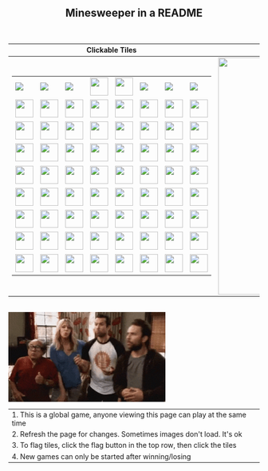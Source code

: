<h2 align="center">Minesweeper in a README</h2>
<br>

|Clickable Tiles|Rendered Minefield|
|--|--|
|<table align="center"><tr><td><img src="https://us-central1-readme-minesweeper.cloudfunctions.net/minesweeper/flags_remaining?digit=0" height="36"></td><td><img src="https://us-central1-readme-minesweeper.cloudfunctions.net/minesweeper/flags_remaining?digit=1" height="36"></td><td><img src="https://us-central1-readme-minesweeper.cloudfunctions.net/minesweeper/flags_remaining?digit=2" height="36"></td><td><a href="https://us-central1-readme-minesweeper.cloudfunctions.net/minesweeper/face_click"><img src="https://us-central1-readme-minesweeper.cloudfunctions.net/minesweeper/face" width="36" height="36"></a></td><td><a href="https://us-central1-readme-minesweeper.cloudfunctions.net/minesweeper/flag_button_click"><img src="https://us-central1-readme-minesweeper.cloudfunctions.net/minesweeper/flag_button" width="36" height="36"></a></td><td><img src="https://us-central1-readme-minesweeper.cloudfunctions.net/minesweeper/time_elapsed?digit=0" height="36"></td><td><img src="https://us-central1-readme-minesweeper.cloudfunctions.net/minesweeper/time_elapsed?digit=1" height="36"></td><td><img src="https://us-central1-readme-minesweeper.cloudfunctions.net/minesweeper/time_elapsed?digit=2" height="36"></td></tr><tr><td><a href="https://us-central1-readme-minesweeper.cloudfunctions.net/minesweeper/click?x=0&y=0"><img src="https://us-central1-readme-minesweeper.cloudfunctions.net/minesweeper/tile?x=0&y=0" width="36" height="36"></a></td><td><a href="https://us-central1-readme-minesweeper.cloudfunctions.net/minesweeper/click?x=1&y=0"><img src="https://us-central1-readme-minesweeper.cloudfunctions.net/minesweeper/tile?x=1&y=0" width="36" height="36"></a></td><td><a href="https://us-central1-readme-minesweeper.cloudfunctions.net/minesweeper/click?x=2&y=0"><img src="https://us-central1-readme-minesweeper.cloudfunctions.net/minesweeper/tile?x=2&y=0" width="36" height="36"></a></td><td><a href="https://us-central1-readme-minesweeper.cloudfunctions.net/minesweeper/click?x=3&y=0"><img src="https://us-central1-readme-minesweeper.cloudfunctions.net/minesweeper/tile?x=3&y=0" width="36" height="36"></a></td><td><a href="https://us-central1-readme-minesweeper.cloudfunctions.net/minesweeper/click?x=4&y=0"><img src="https://us-central1-readme-minesweeper.cloudfunctions.net/minesweeper/tile?x=4&y=0" width="36" height="36"></a></td><td><a href="https://us-central1-readme-minesweeper.cloudfunctions.net/minesweeper/click?x=5&y=0"><img src="https://us-central1-readme-minesweeper.cloudfunctions.net/minesweeper/tile?x=5&y=0" width="36" height="36"></a></td><td><a href="https://us-central1-readme-minesweeper.cloudfunctions.net/minesweeper/click?x=6&y=0"><img src="https://us-central1-readme-minesweeper.cloudfunctions.net/minesweeper/tile?x=6&y=0" width="36" height="36"></a></td><td><a href="https://us-central1-readme-minesweeper.cloudfunctions.net/minesweeper/click?x=7&y=0"><img src="https://us-central1-readme-minesweeper.cloudfunctions.net/minesweeper/tile?x=7&y=0" width="36" height="36"></a></td></tr><tr><td><a href="https://us-central1-readme-minesweeper.cloudfunctions.net/minesweeper/click?x=0&y=1"><img src="https://us-central1-readme-minesweeper.cloudfunctions.net/minesweeper/tile?x=0&y=1" width="36" height="36"></a></td><td><a href="https://us-central1-readme-minesweeper.cloudfunctions.net/minesweeper/click?x=1&y=1"><img src="https://us-central1-readme-minesweeper.cloudfunctions.net/minesweeper/tile?x=1&y=1" width="36" height="36"></a></td><td><a href="https://us-central1-readme-minesweeper.cloudfunctions.net/minesweeper/click?x=2&y=1"><img src="https://us-central1-readme-minesweeper.cloudfunctions.net/minesweeper/tile?x=2&y=1" width="36" height="36"></a></td><td><a href="https://us-central1-readme-minesweeper.cloudfunctions.net/minesweeper/click?x=3&y=1"><img src="https://us-central1-readme-minesweeper.cloudfunctions.net/minesweeper/tile?x=3&y=1" width="36" height="36"></a></td><td><a href="https://us-central1-readme-minesweeper.cloudfunctions.net/minesweeper/click?x=4&y=1"><img src="https://us-central1-readme-minesweeper.cloudfunctions.net/minesweeper/tile?x=4&y=1" width="36" height="36"></a></td><td><a href="https://us-central1-readme-minesweeper.cloudfunctions.net/minesweeper/click?x=5&y=1"><img src="https://us-central1-readme-minesweeper.cloudfunctions.net/minesweeper/tile?x=5&y=1" width="36" height="36"></a></td><td><a href="https://us-central1-readme-minesweeper.cloudfunctions.net/minesweeper/click?x=6&y=1"><img src="https://us-central1-readme-minesweeper.cloudfunctions.net/minesweeper/tile?x=6&y=1" width="36" height="36"></a></td><td><a href="https://us-central1-readme-minesweeper.cloudfunctions.net/minesweeper/click?x=7&y=1"><img src="https://us-central1-readme-minesweeper.cloudfunctions.net/minesweeper/tile?x=7&y=1" width="36" height="36"></a></td></tr><tr><td><a href="https://us-central1-readme-minesweeper.cloudfunctions.net/minesweeper/click?x=0&y=2"><img src="https://us-central1-readme-minesweeper.cloudfunctions.net/minesweeper/tile?x=0&y=2" width="36" height="36"></a></td><td><a href="https://us-central1-readme-minesweeper.cloudfunctions.net/minesweeper/click?x=1&y=2"><img src="https://us-central1-readme-minesweeper.cloudfunctions.net/minesweeper/tile?x=1&y=2" width="36" height="36"></a></td><td><a href="https://us-central1-readme-minesweeper.cloudfunctions.net/minesweeper/click?x=2&y=2"><img src="https://us-central1-readme-minesweeper.cloudfunctions.net/minesweeper/tile?x=2&y=2" width="36" height="36"></a></td><td><a href="https://us-central1-readme-minesweeper.cloudfunctions.net/minesweeper/click?x=3&y=2"><img src="https://us-central1-readme-minesweeper.cloudfunctions.net/minesweeper/tile?x=3&y=2" width="36" height="36"></a></td><td><a href="https://us-central1-readme-minesweeper.cloudfunctions.net/minesweeper/click?x=4&y=2"><img src="https://us-central1-readme-minesweeper.cloudfunctions.net/minesweeper/tile?x=4&y=2" width="36" height="36"></a></td><td><a href="https://us-central1-readme-minesweeper.cloudfunctions.net/minesweeper/click?x=5&y=2"><img src="https://us-central1-readme-minesweeper.cloudfunctions.net/minesweeper/tile?x=5&y=2" width="36" height="36"></a></td><td><a href="https://us-central1-readme-minesweeper.cloudfunctions.net/minesweeper/click?x=6&y=2"><img src="https://us-central1-readme-minesweeper.cloudfunctions.net/minesweeper/tile?x=6&y=2" width="36" height="36"></a></td><td><a href="https://us-central1-readme-minesweeper.cloudfunctions.net/minesweeper/click?x=7&y=2"><img src="https://us-central1-readme-minesweeper.cloudfunctions.net/minesweeper/tile?x=7&y=2" width="36" height="36"></a></td></tr><tr><td><a href="https://us-central1-readme-minesweeper.cloudfunctions.net/minesweeper/click?x=0&y=3"><img src="https://us-central1-readme-minesweeper.cloudfunctions.net/minesweeper/tile?x=0&y=3" width="36" height="36"></a></td><td><a href="https://us-central1-readme-minesweeper.cloudfunctions.net/minesweeper/click?x=1&y=3"><img src="https://us-central1-readme-minesweeper.cloudfunctions.net/minesweeper/tile?x=1&y=3" width="36" height="36"></a></td><td><a href="https://us-central1-readme-minesweeper.cloudfunctions.net/minesweeper/click?x=2&y=3"><img src="https://us-central1-readme-minesweeper.cloudfunctions.net/minesweeper/tile?x=2&y=3" width="36" height="36"></a></td><td><a href="https://us-central1-readme-minesweeper.cloudfunctions.net/minesweeper/click?x=3&y=3"><img src="https://us-central1-readme-minesweeper.cloudfunctions.net/minesweeper/tile?x=3&y=3" width="36" height="36"></a></td><td><a href="https://us-central1-readme-minesweeper.cloudfunctions.net/minesweeper/click?x=4&y=3"><img src="https://us-central1-readme-minesweeper.cloudfunctions.net/minesweeper/tile?x=4&y=3" width="36" height="36"></a></td><td><a href="https://us-central1-readme-minesweeper.cloudfunctions.net/minesweeper/click?x=5&y=3"><img src="https://us-central1-readme-minesweeper.cloudfunctions.net/minesweeper/tile?x=5&y=3" width="36" height="36"></a></td><td><a href="https://us-central1-readme-minesweeper.cloudfunctions.net/minesweeper/click?x=6&y=3"><img src="https://us-central1-readme-minesweeper.cloudfunctions.net/minesweeper/tile?x=6&y=3" width="36" height="36"></a></td><td><a href="https://us-central1-readme-minesweeper.cloudfunctions.net/minesweeper/click?x=7&y=3"><img src="https://us-central1-readme-minesweeper.cloudfunctions.net/minesweeper/tile?x=7&y=3" width="36" height="36"></a></td></tr><tr><td><a href="https://us-central1-readme-minesweeper.cloudfunctions.net/minesweeper/click?x=0&y=4"><img src="https://us-central1-readme-minesweeper.cloudfunctions.net/minesweeper/tile?x=0&y=4" width="36" height="36"></a></td><td><a href="https://us-central1-readme-minesweeper.cloudfunctions.net/minesweeper/click?x=1&y=4"><img src="https://us-central1-readme-minesweeper.cloudfunctions.net/minesweeper/tile?x=1&y=4" width="36" height="36"></a></td><td><a href="https://us-central1-readme-minesweeper.cloudfunctions.net/minesweeper/click?x=2&y=4"><img src="https://us-central1-readme-minesweeper.cloudfunctions.net/minesweeper/tile?x=2&y=4" width="36" height="36"></a></td><td><a href="https://us-central1-readme-minesweeper.cloudfunctions.net/minesweeper/click?x=3&y=4"><img src="https://us-central1-readme-minesweeper.cloudfunctions.net/minesweeper/tile?x=3&y=4" width="36" height="36"></a></td><td><a href="https://us-central1-readme-minesweeper.cloudfunctions.net/minesweeper/click?x=4&y=4"><img src="https://us-central1-readme-minesweeper.cloudfunctions.net/minesweeper/tile?x=4&y=4" width="36" height="36"></a></td><td><a href="https://us-central1-readme-minesweeper.cloudfunctions.net/minesweeper/click?x=5&y=4"><img src="https://us-central1-readme-minesweeper.cloudfunctions.net/minesweeper/tile?x=5&y=4" width="36" height="36"></a></td><td><a href="https://us-central1-readme-minesweeper.cloudfunctions.net/minesweeper/click?x=6&y=4"><img src="https://us-central1-readme-minesweeper.cloudfunctions.net/minesweeper/tile?x=6&y=4" width="36" height="36"></a></td><td><a href="https://us-central1-readme-minesweeper.cloudfunctions.net/minesweeper/click?x=7&y=4"><img src="https://us-central1-readme-minesweeper.cloudfunctions.net/minesweeper/tile?x=7&y=4" width="36" height="36"></a></td></tr><tr><td><a href="https://us-central1-readme-minesweeper.cloudfunctions.net/minesweeper/click?x=0&y=5"><img src="https://us-central1-readme-minesweeper.cloudfunctions.net/minesweeper/tile?x=0&y=5" width="36" height="36"></a></td><td><a href="https://us-central1-readme-minesweeper.cloudfunctions.net/minesweeper/click?x=1&y=5"><img src="https://us-central1-readme-minesweeper.cloudfunctions.net/minesweeper/tile?x=1&y=5" width="36" height="36"></a></td><td><a href="https://us-central1-readme-minesweeper.cloudfunctions.net/minesweeper/click?x=2&y=5"><img src="https://us-central1-readme-minesweeper.cloudfunctions.net/minesweeper/tile?x=2&y=5" width="36" height="36"></a></td><td><a href="https://us-central1-readme-minesweeper.cloudfunctions.net/minesweeper/click?x=3&y=5"><img src="https://us-central1-readme-minesweeper.cloudfunctions.net/minesweeper/tile?x=3&y=5" width="36" height="36"></a></td><td><a href="https://us-central1-readme-minesweeper.cloudfunctions.net/minesweeper/click?x=4&y=5"><img src="https://us-central1-readme-minesweeper.cloudfunctions.net/minesweeper/tile?x=4&y=5" width="36" height="36"></a></td><td><a href="https://us-central1-readme-minesweeper.cloudfunctions.net/minesweeper/click?x=5&y=5"><img src="https://us-central1-readme-minesweeper.cloudfunctions.net/minesweeper/tile?x=5&y=5" width="36" height="36"></a></td><td><a href="https://us-central1-readme-minesweeper.cloudfunctions.net/minesweeper/click?x=6&y=5"><img src="https://us-central1-readme-minesweeper.cloudfunctions.net/minesweeper/tile?x=6&y=5" width="36" height="36"></a></td><td><a href="https://us-central1-readme-minesweeper.cloudfunctions.net/minesweeper/click?x=7&y=5"><img src="https://us-central1-readme-minesweeper.cloudfunctions.net/minesweeper/tile?x=7&y=5" width="36" height="36"></a></td></tr><tr><td><a href="https://us-central1-readme-minesweeper.cloudfunctions.net/minesweeper/click?x=0&y=6"><img src="https://us-central1-readme-minesweeper.cloudfunctions.net/minesweeper/tile?x=0&y=6" width="36" height="36"></a></td><td><a href="https://us-central1-readme-minesweeper.cloudfunctions.net/minesweeper/click?x=1&y=6"><img src="https://us-central1-readme-minesweeper.cloudfunctions.net/minesweeper/tile?x=1&y=6" width="36" height="36"></a></td><td><a href="https://us-central1-readme-minesweeper.cloudfunctions.net/minesweeper/click?x=2&y=6"><img src="https://us-central1-readme-minesweeper.cloudfunctions.net/minesweeper/tile?x=2&y=6" width="36" height="36"></a></td><td><a href="https://us-central1-readme-minesweeper.cloudfunctions.net/minesweeper/click?x=3&y=6"><img src="https://us-central1-readme-minesweeper.cloudfunctions.net/minesweeper/tile?x=3&y=6" width="36" height="36"></a></td><td><a href="https://us-central1-readme-minesweeper.cloudfunctions.net/minesweeper/click?x=4&y=6"><img src="https://us-central1-readme-minesweeper.cloudfunctions.net/minesweeper/tile?x=4&y=6" width="36" height="36"></a></td><td><a href="https://us-central1-readme-minesweeper.cloudfunctions.net/minesweeper/click?x=5&y=6"><img src="https://us-central1-readme-minesweeper.cloudfunctions.net/minesweeper/tile?x=5&y=6" width="36" height="36"></a></td><td><a href="https://us-central1-readme-minesweeper.cloudfunctions.net/minesweeper/click?x=6&y=6"><img src="https://us-central1-readme-minesweeper.cloudfunctions.net/minesweeper/tile?x=6&y=6" width="36" height="36"></a></td><td><a href="https://us-central1-readme-minesweeper.cloudfunctions.net/minesweeper/click?x=7&y=6"><img src="https://us-central1-readme-minesweeper.cloudfunctions.net/minesweeper/tile?x=7&y=6" width="36" height="36"></a></td></tr><tr><td><a href="https://us-central1-readme-minesweeper.cloudfunctions.net/minesweeper/click?x=0&y=7"><img src="https://us-central1-readme-minesweeper.cloudfunctions.net/minesweeper/tile?x=0&y=7" width="36" height="36"></a></td><td><a href="https://us-central1-readme-minesweeper.cloudfunctions.net/minesweeper/click?x=1&y=7"><img src="https://us-central1-readme-minesweeper.cloudfunctions.net/minesweeper/tile?x=1&y=7" width="36" height="36"></a></td><td><a href="https://us-central1-readme-minesweeper.cloudfunctions.net/minesweeper/click?x=2&y=7"><img src="https://us-central1-readme-minesweeper.cloudfunctions.net/minesweeper/tile?x=2&y=7" width="36" height="36"></a></td><td><a href="https://us-central1-readme-minesweeper.cloudfunctions.net/minesweeper/click?x=3&y=7"><img src="https://us-central1-readme-minesweeper.cloudfunctions.net/minesweeper/tile?x=3&y=7" width="36" height="36"></a></td><td><a href="https://us-central1-readme-minesweeper.cloudfunctions.net/minesweeper/click?x=4&y=7"><img src="https://us-central1-readme-minesweeper.cloudfunctions.net/minesweeper/tile?x=4&y=7" width="36" height="36"></a></td><td><a href="https://us-central1-readme-minesweeper.cloudfunctions.net/minesweeper/click?x=5&y=7"><img src="https://us-central1-readme-minesweeper.cloudfunctions.net/minesweeper/tile?x=5&y=7" width="36" height="36"></a></td><td><a href="https://us-central1-readme-minesweeper.cloudfunctions.net/minesweeper/click?x=6&y=7"><img src="https://us-central1-readme-minesweeper.cloudfunctions.net/minesweeper/tile?x=6&y=7" width="36" height="36"></a></td><td><a href="https://us-central1-readme-minesweeper.cloudfunctions.net/minesweeper/click?x=7&y=7"><img src="https://us-central1-readme-minesweeper.cloudfunctions.net/minesweeper/tile?x=7&y=7" width="36" height="36"></a></td></tr></table>|<img align="center" src="https://us-central1-readme-minesweeper.cloudfunctions.net/minesweeper/field" height="475" width="370">|


<br>

<img align="left" src="https://github.com/scub3d/scub3d/blob/master/images/iasip.gif?raw=true" height="180px">
<table align="right"><tr><td>1. This is a global game, anyone viewing this page can play at the same time</td></tr><tr><td>2. Refresh the page for changes. Sometimes images don't load. It's ok</td></tr><tr><td>3. To flag tiles, click the flag button in the top row, then click the tiles</td></tr><tr><td>4. New games can only be started after winning/losing</td></tr></table>
